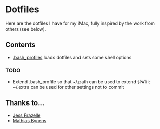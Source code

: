 # Dotfiles
Here are the dotfiles I have for my iMac, fully inspired by the work from others (see below).

## Contents

- [.bash_profiles](https://github.com/teraflopx/dotfiles/blob/master/.bash_profile) loads dotfiles and sets some shell options

### TODO
* Extend .bash_profile so that ~/.path can be used to extend `$PATH`; ~/.extra can be used for other settings not to commit

## Thanks to…

* [Jess Frazelle](https://github.com/jfrazelle/dotfiles/)
* [Mathias Bynens](https://github.com/mathiasbynens/dotfiles/)
